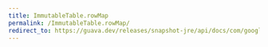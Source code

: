```yaml
---
title: ImmutableTable.rowMap
permalink: /ImmutableTable.rowMap/
redirect_to: https://guava.dev/releases/snapshot-jre/api/docs/com/google/common/collect/ImmutableTable.html#rowMap--
---
```

